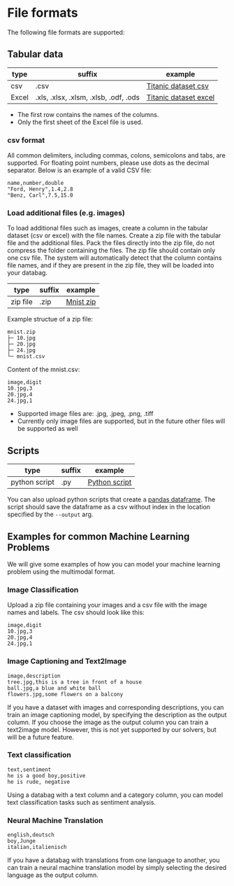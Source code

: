 # File formats

The following file formats are supported:

## Tabular data

| type  | suffix                                | example                 |
|-------|---------------------------------------|-------------------------|
| csv   | .csv                                  | [Titanic dataset csv]   |
| Excel | .xls, .xlsx, .xlsm, .xlsb, .odf, .ods | [Titanic dataset excel] |

- The first row contains the names of the columns.
- Only the first sheet of the Excel file is used.

### csv format
All common delimiters, including commas, colons, semicolons and tabs, are supported.
For floating point numbers, please use dots as the decimal separator.
Below is an example of a valid CSV file:

```
name,number,double
"Ford, Henry",1.4,2.8
"Benz, Carl",7.5,15.0
```

### Load additional files (e.g. images)
To load additional files such as images, create a column in the tabular dataset (csv or excel) with the file names. 
Create a zip file with the tabular file and the additional files.
Pack the files directly into the zip file, do not compress the folder containing the files.
The zip file should contain only one csv file.
The system will automatically detect that the column contains file names, and if they are present in the zip file, they will be loaded into your databag.

| type     | suffix | example     |
|----------|--------|-------------|
| zip file | .zip   | [Mnist zip] |

Example structue of a zip file:
```
mnist.zip
├─ 10.jpg
├─ 20.jpg
├─ 24.jpg
└─ mnist.csv
```

Content of the mnist.csv:
```
image,digit
10.jpg,3
20.jpg,4
24.jpg,1
```
- Supported image files are: .jpg, .jpeg, .png, .tiff
- Currently only image files are supported, but in the future other files will be supported as well

## Scripts

| type          | suffix | example         |
|---------------|--------|-----------------|
| python script | .py    | [Python script] |

You can also upload python scripts that create a [pandas dataframe].
The script should save the dataframe as a csv without index in the location specified by the `--output` arg.

## Examples for common Machine Learning Problems
We will give some examples of how you can model your machine learning problem using the multimodal format.

### Image Classification
Upload a zip file containing your images and a csv file with the image names and labels. The csv should look like this:
```
image,digit
10.jpg,3
20.jpg,4
24.jpg,1
```

### Image Captioning and Text2Image
```
image,description
tree.jpg,this is a tree in front of a house
ball.jpg,a blue and white ball
flowers.jpg,some flowers on a balcony
```
If you have a dataset with images and corresponding descriptions, you can train an image captioning model, by specifying the description as the output column.
If you choose the image as the output column you can train a text2image model. However, this is not yet supported by our solvers, but will be a future feature.


### Text classification
```
text,sentiment
he is a good boy,positive
he is rude, negative
```

Using a databag with a text column and a category column, you can model text classification tasks such as sentiment analysis.

### Neural Machine Translation
```
english,deutsch
boy,Junge
italian,italienisch
```

If you have a databag with translations from one language to another, you can train a neural machine translation model by simply selecting the desired language as the output column.


[Titanic dataset csv]: assets/datasets/titanic.csv
[Titanic dataset excel]: assets/datasets/titanic.xlsx
[Mnist zip]: assets/datasets/mnist_test.zip
[Python script]: assets/datasets/dataframe_script.py

[pandas dataframe]: https://pandas.pydata.org/pandas-docs/stable/reference/api/pandas.DataFrame.html

[mnist test]: assets/datasets/mnist_test.zip
[classification file format]: file_formats.md#load-additional-files-eg-images
